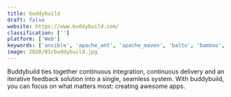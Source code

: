 ```yaml
---
title: buddybuild
draft: false 
website: https://www.buddybuild.com/
classification: ['']
platform: ['Web']
keywords: ['ansible', 'apache_ant', 'apache_maven', 'balto', 'bamboo', 'bitrise', 'brandwatch_audiences', 'circleci', 'codeship', 'concourse', 'feature_audit', 'gocd', 'gradle', 'instabug_integrations_hub', 'jenkins', 'kickappbuilder', 'nevercode', 'rayfeed', 'teamcity', 'user_interviews', 'wootric']
image: 2020/03/buddybuild.jpg
---
```

Buddybuild ties together continuous integration, continuous delivery and an iterative feedback solution into a single, seamless system. With buddybuild, you can focus on what matters most: creating awesome apps.